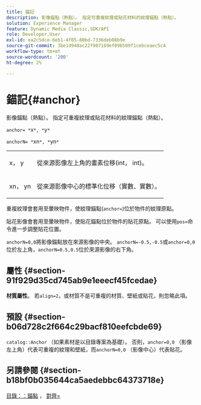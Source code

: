```yaml
---
title: 錨記
description: 影像錨點（熱點）。 指定可重複紋理或貼花材料的紋理錨點（熱點）。
solution: Experience Manager
feature: Dynamic Media Classic,SDK/API
role: Developer,User
exl-id: ea2c5dce-6eb1-4f05-80bd-7336deb08b9e
source-git-commit: 3be1d948ac22f907169ef09b509f1cebceaec5c4
workflow-type: tm+mt
source-wordcount: '200'
ht-degree: 2%

---
```


# 錨記{#anchor}

影像錨點（熱點）。 指定可重複紋理或貼花材料的紋理錨點（熱點）。

`anchor= *`x`*, *`y`*`

`anchorN= *`xn`*, *`yn`*`

<table id="simpletable_1D8E91D8424A424787C4D20C9B040115"> 
 <tr class="strow"> 
  <td class="stentry"> <p><span class="varname"> x</span>，<span class="varname"> y</span> </p></td> 
  <td class="stentry"> <p>從來源影像左上角的畫素位移(int， int)。 </p></td> 
 </tr> 
 <tr class="strow"> 
  <td class="stentry"> <p><span class="varname"> xn</span>，<span class="varname"> yn</span> </p></td> 
  <td class="stentry"> <p>從來源影像中心的標準化位移（實數、實數）。 </p></td> 
 </tr> 
</table>

重複紋理會套用至暈映物件，使紋理錨點(`anchor=`)位於物件的紋理原點。

貼花影像會套用至暈映物件，使貼花錨點位於物件的貼花原點。 可以使用`pos=`命令進一步調整貼花位置。

`anchorN=0,0`將影像錨點放在來源影像的中央。 `anchorN=-0.5,-0.5`或`anchor=0,0`位於左上角，`anchorN=0.5,0.5`位於來源影像的右下角。

## 屬性 {#section-91f929d35cd745ab9e1eeecf45fcedae}

**材質屬性**。 若`align=2`，或材質不是可重複的材質、壁紙或貼花，則忽略此項。

## 預設 {#section-b06d728c2f664c29bacf810eefcbde69}

`catalog::Anchor` （如果素材是以目錄專案為基礎）。 否則，`anchor=0,0` （影像左上角）代表可重複的紋理和壁紙，而`anchorN=0,0` （影像中心）代表貼花。

## 另請參閱 {#section-b18bf0b035644ca5aedebbc64373718e}

[目錄：：錨點](../../../../../ir-api/material-cat/image-rendering-api-ref/c-ir-material-catalog/c-ir-material-data-reference/r-ir-cat-anchor.md#reference-d9b1d49db1fc440686f64b84453297ab) ， [對齊=](../../../../../ir-api/http-protocol/image-rendering-api-ref/c-ir-http-protocol-ref/c-ir-http-protocol-command-reference/r-ir-align.md#reference-4d63baa522ce42f9b15167ba34c5c6a7)
